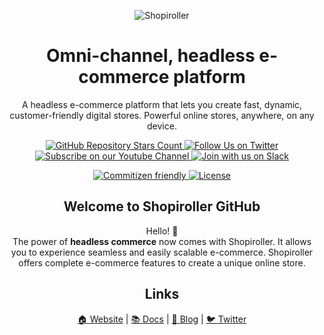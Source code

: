 <p align="center">
  <img src="https://www.shopiroller.com/wp-content/uploads/shopiroller_logo_animation.gif" alt="Shopiroller" />
</p>
<div align="center">
<h1>Omni-channel, headless e-commerce platform</h1>
</div>
<div align="center">
A headless e-commerce platform that lets you create fast, dynamic, customer-friendly digital stores. Powerful online stores, anywhere, on any device.
</div>
<p align="center">
  <a href="https://github.com/shopiroller/shopiroller-uikit-android">
    <img alt="GitHub Repository Stars Count" src="https://img.shields.io/github/followers/shopiroller?style=social" />
  </a>
    <a href="https://twitter.com/shopiroller">
        <img alt="Follow Us on Twitter" src="https://img.shields.io/twitter/follow/shopiroller?style=social" />
    </a>
    <a href="https://www.youtube.com/c/shopiroller">
        <img alt="Subscribe on our Youtube Channel" src="https://img.shields.io/youtube/channel/subscribers/UCl3lHI-LoaKQJgqjgyuSAYA?style=social" />
    </a>
    <a href="https://join.slack.com/t/shopiroller/shared_invite/zt-1je0fbin5-IM11CJZGgtBad3nNitYJiw">
        <img alt="Join with us on Slack" src="https://img.shields.io/static/v1?label=Slack&message=Join&color=lightgrey" />
    </a>
</p>
<p align="center">
    <a href="http://commitizen.github.io/cz-cli/">
        <img alt="Commitizen friendly" src="https://img.shields.io/badge/commitizen-friendly-brightgreen.svg" />
    </a>
    <a href="https://github.com/vuestorefront/vue-storefront">
        <img alt="License" src="https://img.shields.io/github/license/vuestorefront/vue-storefront" />
    </a>
</p>

<div align="center">
  <h2>Welcome to Shopiroller GitHub</h2>
</div>
<div align="center">
Hello! 👋 
<br>
The power of <strong>headless commerce</strong> now comes with Shopiroller. It allows you to experience seamless and easily scalable e-commerce. Shopiroller offers complete e-commerce features to create a unique online store.
</div>


<div align="center">
  <h2>Links</h2>
</div>

<div align="center">
  <a href="https://shopiroller.com/">🏠 Website</a>
  <span> | </span>
  <a href="https://support.shopiroller.com/">📚 Docs</a>
  <span> | </span>
  <a href="https://shopiroller.com/blog/">📰 Blog</a>
  <span> | </span>
  <a href="https://twitter.com/shopiroller">🐦 Twitter</a>
</div>
